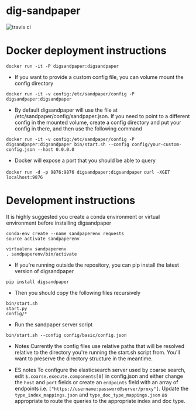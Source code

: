 # dig-sandpaper
![travis ci](https://travis-ci.org/usc-isi-i2/dig-sandpaper.svg?branch=master)

# Docker deployment instructions

`docker run -it -P digsandpaper:digsandpaper`

* If you want to provide a custom config file, you can volume mount the config directory

`docker run -it -v config:/etc/sandpaper/config -P digsandpaper:digsandpaper`

* By default digsandpaper will use the file at /etc/sandpaper/config/sandpaper.json.  If you need to point to a different config in the mounted volume, create a config directory and put your config in there, and then use the following command

`docker run -it -v config:/etc/sandpaper/config -P digsandpaper:digsandpaper bin/start.sh --config config/your-custom-config.json --host 0.0.0.0`

* Docker will expose a port that you should be able to query

`docker run -d -p 9876:9876 digsandpaper:digsandpaper`
`curl -XGET localhost:9876`

# Development instructions
It is highly suggested you create a conda environment or virtual environment before installing digsandpaper
```
conda-env create --name sandpaperenv requests
source activate sandpaperenv
```
```
virtualenv sandpaperenv
. sandpaperenv/bin/activate
```

* If you're running outside the repository, you can pip install the latest version of digsandpaper
```
pip install digsandpaper
```

* Then you should copy the following files recursively
```
bin/start.sh
start.py
config/*
```

* Run the sandpaper server script
```
bin/start.sh --config config/basic/config.json
```

* Notes
Currently the config files use relative paths that will be resolved relative to the directory you're running the start.sh script from.  You'll want to preserve the directory structure in the meantime.  

* ES notes
To configure the elasticsearch server used by coarse search, edit `$.coarse.execute.components[0]` in config.json and either change the `host` and `port` fields or create an `endpoints` field with an array of endpoints i.e. `["https://username:password@server/proxy"]`.  Update the `type_index_mappings.json` and `type_doc_type_mappings.json` as appropriate to route the queries to the appropriate index and doc type. 

